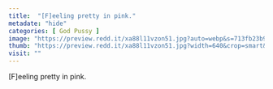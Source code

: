 ```yaml
---
title:  "[F]eeling pretty in pink."
metadate: "hide"
categories: [ God Pussy ]
image: "https://preview.redd.it/xa88l11vzon51.jpg?auto=webp&s=713fb23b9f74a6ff3dd33d2fac6ec477b5d8cdc6"
thumb: "https://preview.redd.it/xa88l11vzon51.jpg?width=640&crop=smart&auto=webp&s=b29e6b3d4ad5411911cf82a02f21c227c2263ffe"
visit: ""
---
```

[F]eeling pretty in pink.
